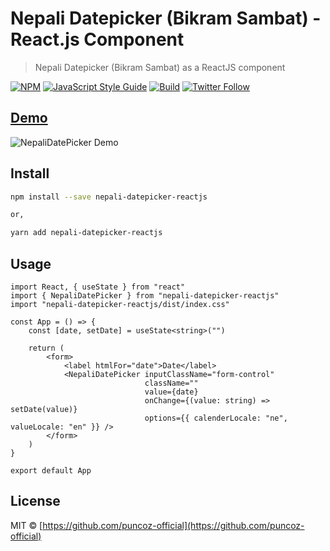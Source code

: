 # Nepali Datepicker (Bikram Sambat) - React.js Component

> Nepali Datepicker (Bikram Sambat) as a ReactJS component

[![NPM](https://img.shields.io/npm/v/nepali-datepicker-reactjs.svg)](https://www.npmjs.com/package/nepali-datepicker-reactjs)
[![JavaScript Style Guide](https://img.shields.io/badge/code_style-standard-brightgreen.svg)](https://standardjs.com)
[![Build](https://img.shields.io/travis/puncoz-official/nepali-datepicker-reactjs?logo=travis)](https://travis-ci.org/puncoz-official/nepali-datepicker-reactjs)
[![Twitter Follow](https://img.shields.io/twitter/follow/PuncozNepal?label=Follow&style=social)](https://twitter.com/PuncozNepal)

## [Demo](https://puncoz-official.github.io/nepali-datepicker-reactjs/)

![NepaliDatePicker Demo](example.png)

## Install

```bash
npm install --save nepali-datepicker-reactjs

or,

yarn add nepali-datepicker-reactjs
```

## Usage

```tsx
import React, { useState } from "react"
import { NepaliDatePicker } from "nepali-datepicker-reactjs"
import "nepali-datepicker-reactjs/dist/index.css"

const App = () => {
    const [date, setDate] = useState<string>("")

    return (
        <form>
            <label htmlFor="date">Date</label>
            <NepaliDatePicker inputClassName="form-control"
                              className=""
                              value={date}
                              onChange={(value: string) => setDate(value)}
                              options={{ calenderLocale: "ne", valueLocale: "en" }} />
        </form>
    )
}

export default App
```

## License

MIT © [https://github.com/puncoz-official](https://github.com/puncoz-official)
